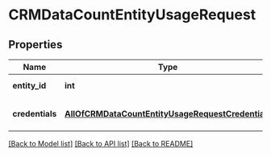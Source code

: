 # CRMDataCountEntityUsageRequest

## Properties
Name | Type | Description | Notes
------------ | ------------- | ------------- | -------------
**entity_id** | **int** | Entity identifier | 
**credentials** | [**AllOfCRMDataCountEntityUsageRequestCredentials**](AllOfCRMDataCountEntityUsageRequestCredentials.md) | Company API credentials | 

[[Back to Model list]](../README.md#documentation-for-models) [[Back to API list]](../README.md#documentation-for-api-endpoints) [[Back to README]](../README.md)

